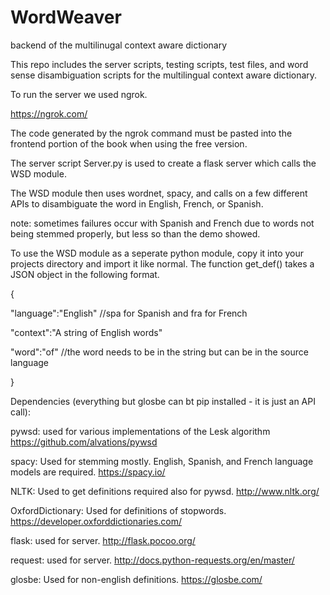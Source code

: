 # WordWeaver
backend of the multilinugal context aware dictionary 

This repo includes the server scripts, testing scripts, test files, and word sense disambiguation scripts for the multilingual context aware dictionary. 

To run the server we used ngrok.

https://ngrok.com/

The code generated by the ngrok command must be pasted into the frontend portion of the book when using the free version.

The server script Server.py is used to create a flask server which calls the WSD module.

The WSD module then uses wordnet, spacy, and calls on a few different APIs to disambiguate the word in English, French, or Spanish.

note: sometimes failures occur with Spanish and French due to words not being stemmed properly, but less so than the demo showed.

To use the WSD module as a seperate python module, copy it into your projects directory and import it like normal. The function get_def() takes a JSON object in the following format.

{

  "language":"English" //spa for Spanish and fra for French

  "context":"A string of English words"
  
  "word":"of" //the word needs to be in the string but can be in the source language

}

Dependencies (everything but glosbe can bt pip installed - it is just an API call):

pywsd: used for various implementations of the Lesk algorithm https://github.com/alvations/pywsd

spacy: Used for stemming mostly. English, Spanish, and French language models are required. https://spacy.io/

NLTK: Used to get definitions required also for pywsd. http://www.nltk.org/

OxfordDictionary: Used for definitions of stopwords. https://developer.oxforddictionaries.com/

flask: used for server. http://flask.pocoo.org/

request: used for server. http://docs.python-requests.org/en/master/

glosbe: Used for non-english definitions. https://glosbe.com/

